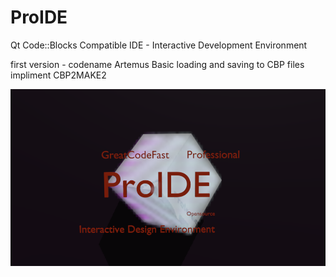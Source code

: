 # ProIDE
Qt Code::Blocks Compatible IDE - Interactive Development Environment

first version - codename Artemus
Basic loading and saving to CBP files
impliment CBP2MAKE2


![screenshot ](Qt/Resource/ProIDE.png)
